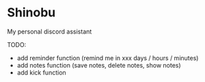 # Shinobu
My personal discord assistant

TODO:
- add reminder function (remind me in xxx days / hours / minutes)
- add notes function (save notes, delete notes, show notes)
- add kick function